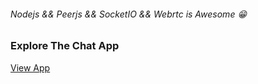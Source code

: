 <h6>Nodejs && Peerjs && SocketIO && Webrtc is Awesome 😁</h6>
<h3>Explore The Chat App</h3>
<a href="https://groupchatter.herokuapp.com">View App</a>
